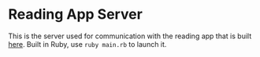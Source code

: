# Reading App Server
This is the server used for communication with the reading app that is built [here](https://www.github.com/tr4wzified/socialreadingapp).
Built in Ruby, use `ruby main.rb` to launch it.
